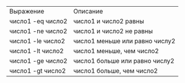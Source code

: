

|  |  |
| --- | --- |
| Выражение  | Описание |
| число1 -eq число2 | число1 и число2 равны |
| число1 -ne число2 | число1 и число2 не равны |
| число1 -le число2 | число1 меньше или равно числу2 |
| число1 -lt число2 | число1 меньше, чем число2 |
| число1 -ge число2 | число1 больше или равно числу2 |
| число1 -gt число2 | число1 больше, чем число2 |


 


